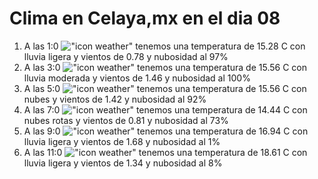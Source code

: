 # Clima en Celaya,mx en el dia 08

1. A las 1:0 !["icon weather"](http://openweathermap.org/img/w/10n.png) tenemos una temperatura de 15.28 C con lluvia ligera y  vientos de 0.78 y nubosidad al 97%
1. A las 3:0 !["icon weather"](http://openweathermap.org/img/w/10n.png) tenemos una temperatura de 15.56 C con lluvia moderada y  vientos de 1.46 y nubosidad al 100%
1. A las 5:0 !["icon weather"](http://openweathermap.org/img/w/04n.png) tenemos una temperatura de 15.56 C con nubes y  vientos de 1.42 y nubosidad al 92%
1. A las 7:0 !["icon weather"](http://openweathermap.org/img/w/04n.png) tenemos una temperatura de 14.44 C con nubes rotas y  vientos de 0.81 y nubosidad al 73%
1. A las 9:0 !["icon weather"](http://openweathermap.org/img/w/10d.png) tenemos una temperatura de 16.94 C con lluvia ligera y  vientos de 1.68 y nubosidad al 1%
1. A las 11:0 !["icon weather"](http://openweathermap.org/img/w/10d.png) tenemos una temperatura de 18.61 C con lluvia ligera y  vientos de 1.34 y nubosidad al 8%
